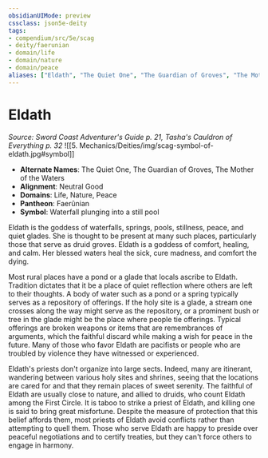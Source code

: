 ```yaml
---
obsidianUIMode: preview
cssclass: json5e-deity
tags:
- compendium/src/5e/scag
- deity/faerunian
- domain/life
- domain/nature
- domain/peace
aliases: ["Eldath", "The Quiet One", "The Guardian of Groves", "The Mother of the Waters"]
---
```

# Eldath
*Source: Sword Coast Adventurer's Guide p. 21, Tasha's Cauldron of Everything p. 32* 
![[5. Mechanics/Deities/img/scag-symbol-of-eldath.jpg#symbol]]

- **Alternate Names**: The Quiet One, The Guardian of Groves, The Mother of the Waters
- **Alignment**: Neutral Good
- **Domains**: Life, Nature, Peace
- **Pantheon**: Faerûnian
- **Symbol**: Waterfall plunging into a still pool

Eldath is the goddess of waterfalls, springs, pools, stillness, peace, and quiet glades. She is thought to be present at many such places, particularly those that serve as druid groves. Eldath is a goddess of comfort, healing, and calm. Her blessed waters heal the sick, cure madness, and comfort the dying.

Most rural places have a pond or a glade that locals ascribe to Eldath. Tradition dictates that it be a place of quiet reflection where others are left to their thoughts. A body of water such as a pond or a spring typically serves as a repository of offerings. If the holy site is a glade, a stream one crosses along the way might serve as the repository, or a prominent bush or tree in the glade might be the place where people tie offerings. Typical offerings are broken weapons or items that are remembrances of arguments, which the faithful discard while making a wish for peace in the future. Many of those who favor Eldath are pacifists or people who are troubled by violence they have witnessed or experienced.

Eldath's priests don't organize into large sects. Indeed, many are itinerant, wandering between various holy sites and shrines, seeing that the locations are cared for and that they remain places of sweet serenity. The faithful of Eldath are usually close to nature, and allied to druids, who count Eldath among the First Circle. It is taboo to strike a priest of Eldath, and killing one is said to bring great misfortune. Despite the measure of protection that this belief affords them, most priests of Eldath avoid conflicts rather than attempting to quell them. Those who serve Eldath are happy to preside over peaceful negotiations and to certify treaties, but they can't force others to engage in harmony.